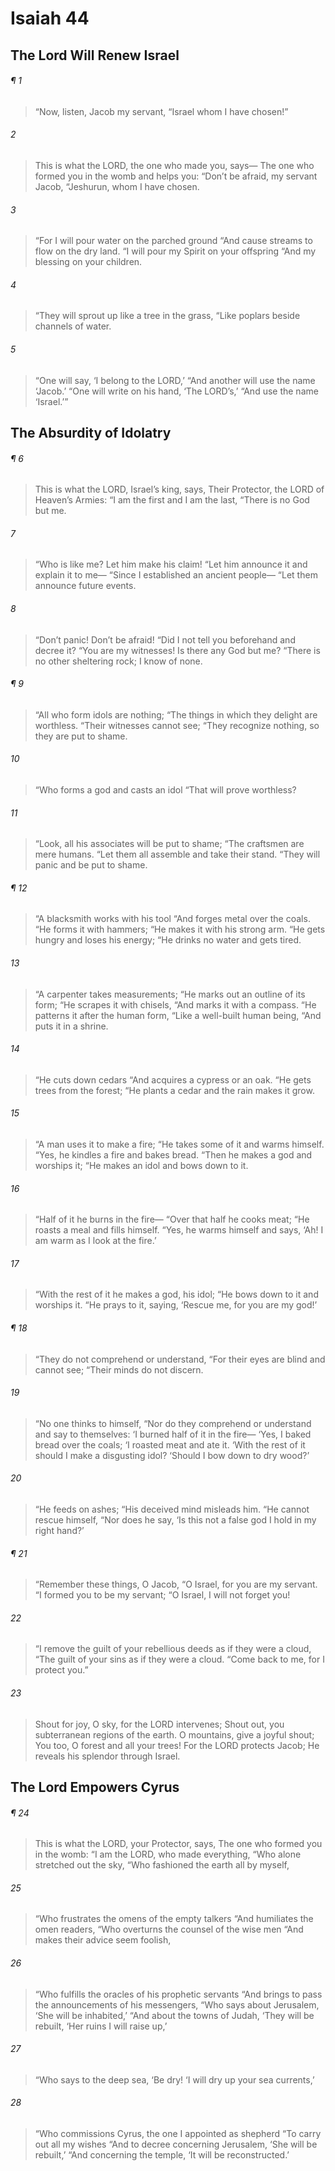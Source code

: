 # Isaiah 44
## The Lord Will Renew Israel
###### ¶ 1
> “Now, listen, Jacob my servant,
> “Israel whom I have chosen!”
###### 2
> This is what the LORD, the one who made you, says—
> The one who formed you in the womb and helps you:
> “Don’t be afraid, my servant Jacob,
> “Jeshurun, whom I have chosen.
###### 3
> “For I will pour water on the parched ground
> “And cause streams to flow on the dry land.
> “I will pour my Spirit on your offspring
> “And my blessing on your children.
###### 4
> “They will sprout up like a tree in the grass,
> “Like poplars beside channels of water.
###### 5
> “One will say, ‘I belong to the LORD,’
> “And another will use the name ‘Jacob.’
> “One will write on his hand, ‘The LORD’s,’
> “And use the name ‘Israel.’”
## The Absurdity of Idolatry
###### ¶ 6
> This is what the LORD, Israel’s king, says,
> Their Protector, the LORD of Heaven’s Armies:
> “I am the first and I am the last,
> “There is no God but me.
###### 7
> “Who is like me? Let him make his claim!
> “Let him announce it and explain it to me—
> “Since I established an ancient people—
> “Let them announce future events.
###### 8
> “Don’t panic! Don’t be afraid!
> “Did I not tell you beforehand and decree it?
> “You are my witnesses! Is there any God but me?
> “There is no other sheltering rock; I know of none.
###### ¶ 9
> “All who form idols are nothing;
> “The things in which they delight are worthless.
> “Their witnesses cannot see;
> “They recognize nothing, so they are put to shame.
###### 10
> “Who forms a god and casts an idol
> “That will prove worthless?
###### 11
> “Look, all his associates will be put to shame;
> “The craftsmen are mere humans.
> “Let them all assemble and take their stand.
> “They will panic and be put to shame.
###### ¶ 12
> “A blacksmith works with his tool
> “And forges metal over the coals.
> “He forms it with hammers;
> “He makes it with his strong arm.
> “He gets hungry and loses his energy;
> “He drinks no water and gets tired.
###### 13
> “A carpenter takes measurements;
> “He marks out an outline of its form;
> “He scrapes it with chisels,
> “And marks it with a compass.
> “He patterns it after the human form,
> “Like a well-built human being,
> “And puts it in a shrine.
###### 14
> “He cuts down cedars
> “And acquires a cypress or an oak.
> “He gets trees from the forest;
> “He plants a cedar and the rain makes it grow.
###### 15
> “A man uses it to make a fire;
> “He takes some of it and warms himself.
> “Yes, he kindles a fire and bakes bread.
> “Then he makes a god and worships it;
> “He makes an idol and bows down to it.
###### 16
> “Half of it he burns in the fire—
> “Over that half he cooks meat;
> “He roasts a meal and fills himself.
> “Yes, he warms himself and says,
> ‘Ah! I am warm as I look at the fire.’
###### 17
> “With the rest of it he makes a god, his idol;
> “He bows down to it and worships it.
> “He prays to it, saying,
> ‘Rescue me, for you are my god!’
###### ¶ 18
> “They do not comprehend or understand,
> “For their eyes are blind and cannot see;
> “Their minds do not discern.
###### 19
> “No one thinks to himself,
> “Nor do they comprehend or understand and say to themselves:
> ‘I burned half of it in the fire—
> ‘Yes, I baked bread over the coals;
> ‘I roasted meat and ate it.
> ‘With the rest of it should I make a disgusting idol?
> ‘Should I bow down to dry wood?’
###### 20
> “He feeds on ashes;
> “His deceived mind misleads him.
> “He cannot rescue himself,
> “Nor does he say, ‘Is this not a false god I hold in my right hand?’
###### ¶ 21
> “Remember these things, O Jacob,
> “O Israel, for you are my servant.
> “I formed you to be my servant;
> “O Israel, I will not forget you!
###### 22
> “I remove the guilt of your rebellious deeds as if they were a cloud,
> “The guilt of your sins as if they were a cloud.
> “Come back to me, for I protect you.”
###### 23
> Shout for joy, O sky, for the LORD intervenes;
> Shout out, you subterranean regions of the earth.
> O mountains, give a joyful shout;
> You too, O forest and all your trees!
> For the LORD protects Jacob;
> He reveals his splendor through Israel.
## The Lord Empowers Cyrus
###### ¶ 24
> This is what the LORD, your Protector, says,
> The one who formed you in the womb:
> “I am the LORD, who made everything,
> “Who alone stretched out the sky,
> “Who fashioned the earth all by myself,
###### 25
> “Who frustrates the omens of the empty talkers
> “And humiliates the omen readers,
> “Who overturns the counsel of the wise men
> “And makes their advice seem foolish,
###### 26
> “Who fulfills the oracles of his prophetic servants
> “And brings to pass the announcements of his messengers,
> “Who says about Jerusalem, ‘She will be inhabited,’
> “And about the towns of Judah, ‘They will be rebuilt,
> ‘Her ruins I will raise up,’
###### 27
> “Who says to the deep sea, ‘Be dry!
> ‘I will dry up your sea currents,’
###### 28
> “Who commissions Cyrus, the one I appointed as shepherd
> “To carry out all my wishes
> “And to decree concerning Jerusalem, ‘She will be rebuilt,’
> “And concerning the temple, ‘It will be reconstructed.’
